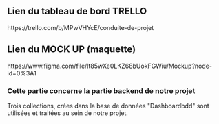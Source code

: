 <h2>Lien du tableau de bord TRELLO</h2>
https://trello.com/b/MPwVHYcE/conduite-de-projet 

<h2>Lien du MOCK UP (maquette)</h2>
https://www.figma.com/file/lt85wXe0LKZ68bUokFGWiu/Mockup?node-id=0%3A1 

<h3>Cette partie concerne la partie backend de notre projet</h3>

Trois collections, crées dans la base de données "Dashboardbdd" sont utilisées et traitées au sein de notre projet.